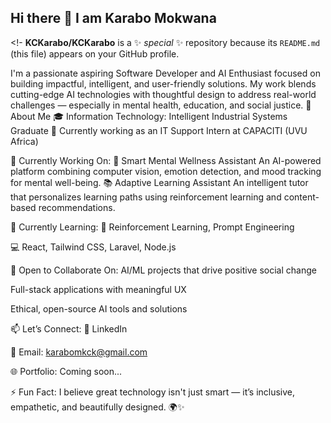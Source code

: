 ## Hi there 👋 I am Karabo Mokwana

<!-
**KCKarabo/KCKarabo** is a ✨ _special_ ✨ repository because its `README.md` (this file) appears on your GitHub profile.

I'm a passionate aspiring Software Developer and AI Enthusiast focused on building impactful, intelligent, and user-friendly solutions. My work blends cutting-edge AI technologies with thoughtful design to address real-world challenges — especially in mental health, education, and social justice.
👤 About Me
🎓 Information Technology: Intelligent Industrial Systems Graduate
💼 Currently working as an IT Support Intern at CAPACITI (UVU Africa)

🔭 Currently Working On:
🧠 Smart Mental Wellness Assistant
An AI-powered platform combining computer vision, emotion detection, and mood tracking for mental well-being.
📚 Adaptive Learning Assistant
An intelligent tutor that personalizes learning paths using reinforcement learning and content-based recommendations.

🌱 Currently Learning:
🤖 Reinforcement Learning, Prompt Engineering

💻 React, Tailwind CSS, Laravel, Node.js

🤝 Open to Collaborate On:
AI/ML projects that drive positive social change

Full-stack applications with meaningful UX

Ethical, open-source AI tools and solutions

📫 Let’s Connect:
🔗 LinkedIn

📧 Email: karabomkck@gmail.com

🌐 Portfolio: Coming soon...

⚡ Fun Fact:
I believe great technology isn't just smart — it’s inclusive, empathetic, and beautifully designed. 🌍✨

